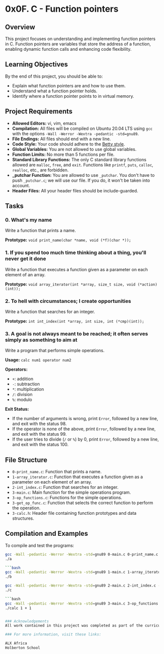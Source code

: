 # 0x0F. C - Function pointers

## Overview

This project focuses on understanding and implementing function pointers in C. Function pointers are variables that store the address of a function, enabling dynamic function calls and enhancing code flexibility.

## Learning Objectives

By the end of this project, you should be able to:

- Explain what function pointers are and how to use them.
- Understand what a function pointer holds.
- Identify where a function pointer points to in virtual memory.

## Project Requirements

- **Allowed Editors:** vi, vim, emacs
- **Compilation:** All files will be compiled on Ubuntu 20.04 LTS using `gcc` with the options `-Wall -Werror -Wextra -pedantic -std=gnu89`.
- **File Endings:** All files should end with a new line.
- **Code Style:** Your code should adhere to the [Betty style](https://github.com/holbertonschool/Betty/wiki).
- **Global Variables:** You are not allowed to use global variables.
- **Function Limits:** No more than 5 functions per file.
- **Standard Library Functions:** The only C standard library functions allowed are `malloc`, `free`, and `exit`. Functions like `printf`, `puts`, `calloc`, `realloc`, etc., are forbidden.
- **_putchar Function:** You are allowed to use `_putchar`. You don't have to push `_putchar.c`; we will use our file. If you do, it won't be taken into account.
- **Header Files:** All your header files should be include-guarded.

## Tasks

### 0. What's my name

Write a function that prints a name.

**Prototype:** `void print_name(char *name, void (*f)(char *));`

### 1. If you spend too much time thinking about a thing, you'll never get it done

Write a function that executes a function given as a parameter on each element of an array.

**Prototype:** `void array_iterator(int *array, size_t size, void (*action)(int));`

### 2. To hell with circumstances; I create opportunities

Write a function that searches for an integer.

**Prototype:** `int int_index(int *array, int size, int (*cmp)(int));`

### 3. A goal is not always meant to be reached; it often serves simply as something to aim at

Write a program that performs simple operations.

**Usage:** `calc num1 operator num2`

**Operators:**

- `+`: addition
- `-`: subtraction
- `*`: multiplication
- `/`: division
- `%`: modulo

**Exit Status:**

- If the number of arguments is wrong, print `Error`, followed by a new line, and exit with the status 98.
- If the operator is none of the above, print `Error`, followed by a new line, and exit with the status 99.
- If the user tries to divide (`/` or `%`) by 0, print `Error`, followed by a new line, and exit with the status 100.

## File Structure

- `0-print_name.c`: Function that prints a name.
- `1-array_iterator.c`: Function that executes a function given as a parameter on each element of an array.
- `2-int_index.c`: Function that searches for an integer.
- `3-main.c`: Main function for the simple operations program.
- `3-op_functions.c`: Functions for the simple operations.
- `3-get_op_func.c`: Function that selects the correct function to perform the operation.
- `3-calc.h`: Header file containing function prototypes and data structures.

## Compilation and Examples

To compile and test the programs:

```bash
gcc -Wall -pedantic -Werror -Wextra -std=gnu89 0-main.c 0-print_name.c -o a
./a

```bash
gcc -Wall -pedantic -Werror -Wextra -std=gnu89 1-main.c 1-array_iterator.c -o b
./b

gcc -Wall -pedantic -Werror -Wextra -std=gnu89 2-main.c 2-int_index.c -o c
./c

```bash
gcc -Wall -pedantic -Werror -Wextra -std=gnu89 3-main.c 3-op_functions.c 3-get_op_func.c -o calc
./calc 1 + 1


### Acknowledgements
All work contained in this project was completed as part of the curriculum for the ALX Africa Software Engineering program, built upon Holberton School projects and materials. Holberton School is a campus-based full-stack software engineering program that prepares students for careers in the tech industry using project-based peer learning.

### For more information, visit these links:

ALX Africa
Holberton School

